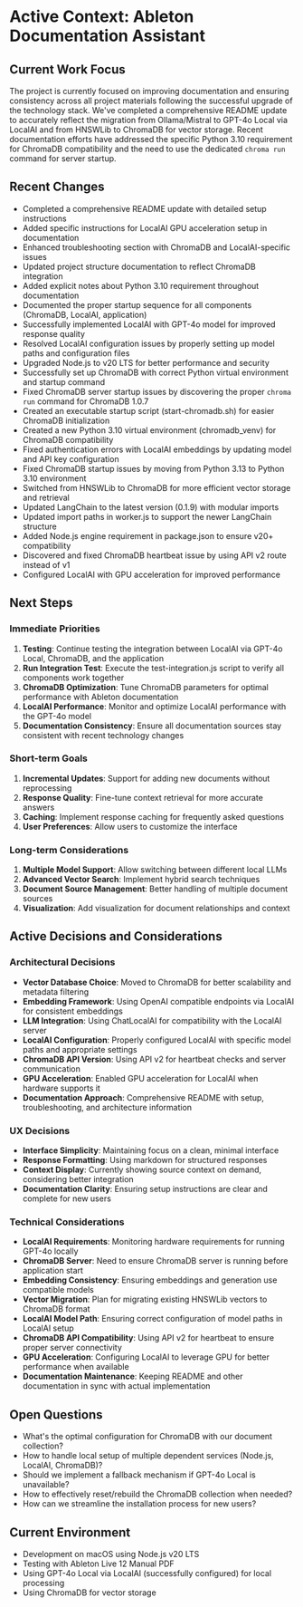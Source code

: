 # Active Context: Ableton Documentation Assistant

## Current Work Focus
The project is currently focused on improving documentation and ensuring consistency across all project materials following the successful upgrade of the technology stack. We've completed a comprehensive README update to accurately reflect the migration from Ollama/Mistral to GPT-4o Local via LocalAI and from HNSWLib to ChromaDB for vector storage. Recent documentation efforts have addressed the specific Python 3.10 requirement for ChromaDB compatibility and the need to use the dedicated `chroma run` command for server startup.

## Recent Changes
- Completed a comprehensive README update with detailed setup instructions
- Added specific instructions for LocalAI GPU acceleration setup in documentation
- Enhanced troubleshooting section with ChromaDB and LocalAI-specific issues
- Updated project structure documentation to reflect ChromaDB integration
- Added explicit notes about Python 3.10 requirement throughout documentation
- Documented the proper startup sequence for all components (ChromaDB, LocalAI, application)
- Successfully implemented LocalAI with GPT-4o model for improved response quality
- Resolved LocalAI configuration issues by properly setting up model paths and configuration files
- Upgraded Node.js to v20 LTS for better performance and security
- Successfully set up ChromaDB with correct Python virtual environment and startup command
- Fixed ChromaDB server startup issues by discovering the proper `chroma run` command for ChromaDB 1.0.7
- Created an executable startup script (start-chromadb.sh) for easier ChromaDB initialization
- Created a new Python 3.10 virtual environment (chromadb_venv) for ChromaDB compatibility
- Fixed authentication errors with LocalAI embeddings by updating model and API key configuration
- Fixed ChromaDB startup issues by moving from Python 3.13 to Python 3.10 environment
- Switched from HNSWLib to ChromaDB for more efficient vector storage and retrieval
- Updated LangChain to the latest version (0.1.9) with modular imports
- Updated import paths in worker.js to support the newer LangChain structure
- Added Node.js engine requirement in package.json to ensure v20+ compatibility
- Discovered and fixed ChromaDB heartbeat issue by using API v2 route instead of v1
- Configured LocalAI with GPU acceleration for improved performance

## Next Steps

### Immediate Priorities
1. **Testing**: Continue testing the integration between LocalAI via GPT-4o Local, ChromaDB, and the application
2. **Run Integration Test**: Execute the test-integration.js script to verify all components work together
3. **ChromaDB Optimization**: Tune ChromaDB parameters for optimal performance with Ableton documentation
4. **LocalAI Performance**: Monitor and optimize LocalAI performance with the GPT-4o model
5. **Documentation Consistency**: Ensure all documentation sources stay consistent with recent technology changes

### Short-term Goals
1. **Incremental Updates**: Support for adding new documents without reprocessing
2. **Response Quality**: Fine-tune context retrieval for more accurate answers
3. **Caching**: Implement response caching for frequently asked questions
4. **User Preferences**: Allow users to customize the interface

### Long-term Considerations
1. **Multiple Model Support**: Allow switching between different local LLMs
2. **Advanced Vector Search**: Implement hybrid search techniques
3. **Document Source Management**: Better handling of multiple document sources
4. **Visualization**: Add visualization for document relationships and context

## Active Decisions and Considerations

### Architectural Decisions
- **Vector Database Choice**: Moved to ChromaDB for better scalability and metadata filtering
- **Embedding Framework**: Using OpenAI compatible endpoints via LocalAI for consistent embeddings
- **LLM Integration**: Using ChatLocalAI for compatibility with the LocalAI server
- **LocalAI Configuration**: Properly configured LocalAI with specific model paths and appropriate settings
- **ChromaDB API Version**: Using API v2 for heartbeat checks and server communication
- **GPU Acceleration**: Enabled GPU acceleration for LocalAI when hardware supports it
- **Documentation Approach**: Comprehensive README with setup, troubleshooting, and architecture information

### UX Decisions
- **Interface Simplicity**: Maintaining focus on a clean, minimal interface
- **Response Formatting**: Using markdown for structured responses
- **Context Display**: Currently showing source context on demand, considering better integration
- **Documentation Clarity**: Ensuring setup instructions are clear and complete for new users

### Technical Considerations
- **LocalAI Requirements**: Monitoring hardware requirements for running GPT-4o locally
- **ChromaDB Server**: Need to ensure ChromaDB server is running before application start
- **Embedding Consistency**: Ensuring embeddings and generation use compatible models
- **Vector Migration**: Plan for migrating existing HNSWLib vectors to ChromaDB format
- **LocalAI Model Path**: Ensuring correct configuration of model paths in LocalAI setup
- **ChromaDB API Compatibility**: Using API v2 for heartbeat to ensure proper server connectivity
- **GPU Acceleration**: Configuring LocalAI to leverage GPU for better performance when available
- **Documentation Maintenance**: Keeping README and other documentation in sync with actual implementation

## Open Questions
- What's the optimal configuration for ChromaDB with our document collection?
- How to handle local setup of multiple dependent services (Node.js, LocalAI, ChromaDB)?
- Should we implement a fallback mechanism if GPT-4o Local is unavailable?
- How to effectively reset/rebuild the ChromaDB collection when needed?
- How can we streamline the installation process for new users?

## Current Environment
- Development on macOS using Node.js v20 LTS
- Testing with Ableton Live 12 Manual PDF
- Using GPT-4o Local via LocalAI (successfully configured) for local processing
- Using ChromaDB for vector storage